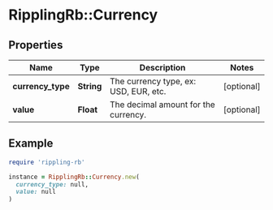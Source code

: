 # RipplingRb::Currency

## Properties

| Name | Type | Description | Notes |
| ---- | ---- | ----------- | ----- |
| **currency_type** | **String** | The currency type, ex: USD, EUR, etc. | [optional] |
| **value** | **Float** | The decimal amount for the currency. | [optional] |

## Example

```ruby
require 'rippling-rb'

instance = RipplingRb::Currency.new(
  currency_type: null,
  value: null
)
```

